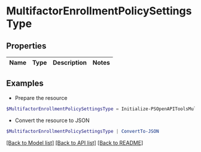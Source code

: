 # MultifactorEnrollmentPolicySettingsType
## Properties

Name | Type | Description | Notes
------------ | ------------- | ------------- | -------------

## Examples

- Prepare the resource
```powershell
$MultifactorEnrollmentPolicySettingsType = Initialize-PSOpenAPIToolsMultifactorEnrollmentPolicySettingsType 
```

- Convert the resource to JSON
```powershell
$MultifactorEnrollmentPolicySettingsType | ConvertTo-JSON
```

[[Back to Model list]](../README.md#documentation-for-models) [[Back to API list]](../README.md#documentation-for-api-endpoints) [[Back to README]](../README.md)

